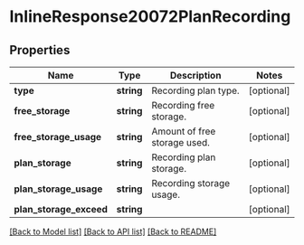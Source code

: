 # InlineResponse20072PlanRecording

## Properties
Name | Type | Description | Notes
------------ | ------------- | ------------- | -------------
**type** | **string** | Recording plan type. | [optional] 
**free_storage** | **string** | Recording free storage. | [optional] 
**free_storage_usage** | **string** | Amount of free storage used. | [optional] 
**plan_storage** | **string** | Recording plan storage. | [optional] 
**plan_storage_usage** | **string** | Recording storage usage. | [optional] 
**plan_storage_exceed** | **string** |  | [optional] 

[[Back to Model list]](../README.md#documentation-for-models) [[Back to API list]](../README.md#documentation-for-api-endpoints) [[Back to README]](../README.md)



